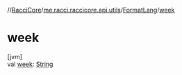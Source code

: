 //[RacciCore](../../../index.md)/[me.racci.raccicore.api.utils](../index.md)/[FormatLang](index.md)/[week](week.md)

# week

[jvm]\
val [week](week.md): [String](https://kotlinlang.org/api/latest/jvm/stdlib/kotlin/-string/index.html)
